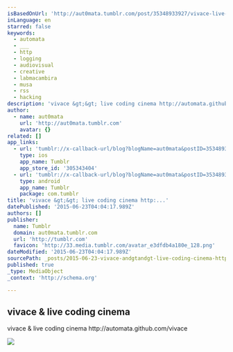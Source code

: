 ```yaml
---
isBasedOnUrl: 'http://aut0mata.tumblr.com/post/35348933927/vivace-live-coding-cinema'
inLanguage: en
starred: false
keywords:
  - automata
  - ___
  - http
  - logging
  - audiovisual
  - creative
  - labmacambira
  - musa
  - rss
  - hacking
description: 'vivace &gt;&gt; live coding cinema http://automata.github.com/vivace'
author:
  - name: aut0mata
    url: 'http://aut0mata.tumblr.com'
    avatar: {}
related: []
app_links:
  - url: 'tumblr://x-callback-url/blog?blogName=aut0mata&postID=35348933927'
    type: ios
    app_name: Tumblr
    app_store_id: '305343404'
  - url: 'tumblr://x-callback-url/blog?blogName=aut0mata&postID=35348933927'
    type: android
    app_name: Tumblr
    package: com.tumblr
title: 'vivace &gt;&gt; live coding cinema http:...'
datePublished: '2015-06-23T04:04:17.989Z'
authors: []
publisher:
  name: Tumblr
  domain: aut0mata.tumblr.com
  url: 'http://tumblr.com'
  favicon: 'http://33.media.tumblr.com/avatar_e3dfdb4a180e_128.png'
dateModified: '2015-06-23T04:04:17.989Z'
sourcePath: _posts/2015-06-23-vivace-andgtandgt-live-coding-cinema-http.md
published: true
_type: MediaObject
_context: 'http://schema.org'

---
```

<article style=""><h1>vivace &amp; live coding cinema</h1><p>vivace &amp; live coding cinema http://automata.github.com/vivace
</p><img src="http://41.media.tumblr.com/tumblr_md8hymMCQr1qc8g47o1_1280.png" /></article>